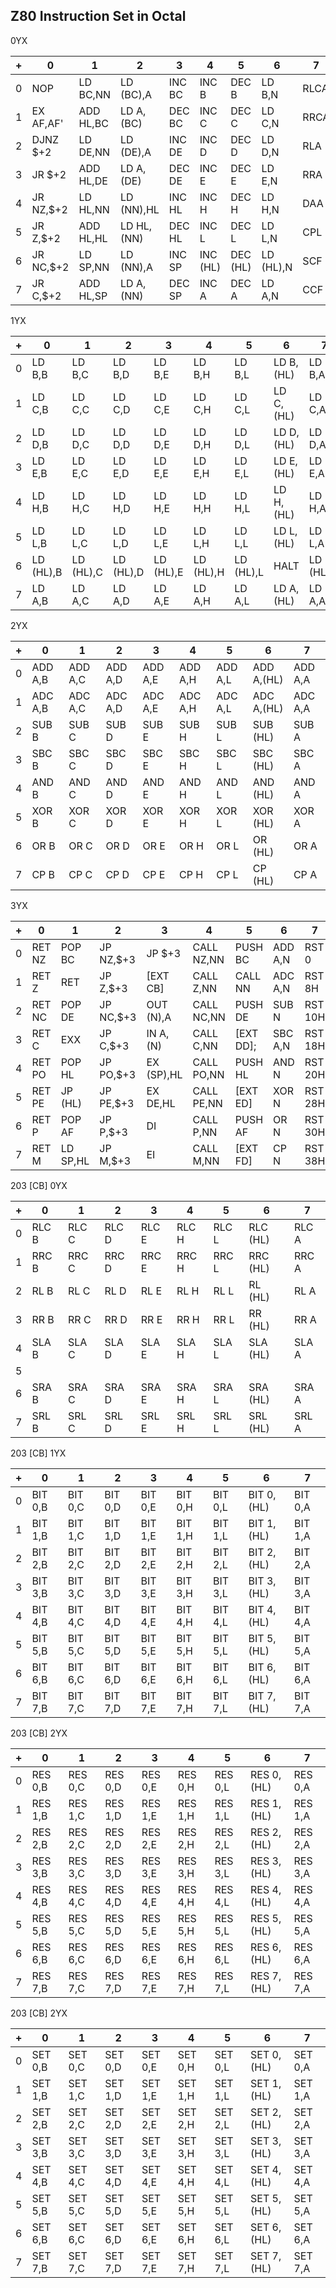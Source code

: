 Z80 Instruction Set in Octal
----------------------------

0YX

|+ |0           |1           |2           |3           |4          |5           |6           |7          |
|--|------------|------------|------------|------------|-----------|------------|------------|------------|
|0 | NOP        | LD BC,NN   | LD (BC),A  | INC BC     | INC B     | DEC B      | LD B,N     | RLCA       |
|1 | EX AF,AF'  | ADD HL,BC  | LD A,(BC)  | DEC BC     | INC C     | DEC C      | LD C,N     | RRCA       |
|2 | DJNZ $+2   | LD DE,NN   | LD (DE),A  | INC DE     | INC D     | DEC D      | LD D,N     | RLA        |
|3 | JR $+2     | ADD HL,DE  | LD A,(DE)  | DEC DE     | INC E     | DEC E      | LD E,N     | RRA        |
|4 | JR NZ,$+2  | LD HL,NN   | LD (NN),HL | INC HL     | INC H     | DEC H      | LD H,N     | DAA        |
|5 | JR Z,$+2   | ADD HL,HL  | LD HL,(NN) | DEC HL     | INC L     | DEC L      | LD L,N     | CPL        |
|6 | JR NC,$+2  | LD SP,NN   | LD (NN),A  | INC SP     | INC (HL)  | DEC (HL)   | LD (HL),N  | SCF        |
|7 | JR C,$+2   | ADD HL,SP  | LD A,(NN)  | DEC SP     | INC A     | DEC A      | LD A,N     | CCF        |

1YX

|+ |0           |1           |2           |3           |4          |5           |6           |7           |
|--|------------|------------|------------|------------|-----------|------------|------------|-------------
|0 | LD B,B     | LD B,C     | LD B,D     | LD B,E     | LD B,H    | LD B,L     | LD B,(HL)  | LD B,A     |
|1 | LD C,B     | LD C,C     | LD C,D     | LD C,E     | LD C,H    | LD C,L     | LD C,(HL)  | LD C,A     |
|2 | LD D,B     | LD D,C     | LD D,D     | LD D,E     | LD D,H    | LD D,L     | LD D,(HL)  | LD D,A     |
|3 | LD E,B     | LD E,C     | LD E,D     | LD E,E     | LD E,H    | LD E,L     | LD E,(HL)  | LD E,A     |
|4 | LD H,B     | LD H,C     | LD H,D     | LD H,E     | LD H,H    | LD H,L     | LD H,(HL)  | LD H,A     |
|5 | LD L,B     | LD L,C     | LD L,D     | LD L,E     | LD L,H    | LD L,L     | LD L,(HL)  | LD L,A     |
|6 | LD (HL),B  | LD (HL),C  | LD (HL),D  | LD (HL),E  | LD (HL),H | LD (HL),L  | HALT       | LD (HL),A  |
|7 | LD A,B     | LD A,C     | LD A,D     | LD A,E     | LD A,H    | LD A,L     | LD A,(HL)  | LD A,A     |

2YX

|+ |0           |1           |2           |3           |4          |5           |6           |7           |
|--|------------|------------|------------|------------|-----------|------------|------------|-------------
|0 | ADD A,B    | ADD A,C    | ADD A,D    | ADD A,E    | ADD A,H   | ADD A,L    | ADD A,(HL) | ADD A,A    |
|1 | ADC A,B    | ADC A,C    | ADC A,D    | ADC A,E    | ADC A,H   | ADC A,L    | ADC A,(HL) | ADC A,A    |
|2 | SUB B      | SUB C      | SUB D      | SUB E      | SUB H     | SUB L      | SUB (HL)   | SUB A      |
|3 | SBC B      | SBC C      | SBC D      | SBC E      | SBC H     | SBC L      | SBC (HL)   | SBC A      |
|4 | AND B      | AND C      | AND D      | AND E      | AND H     | AND L      | AND (HL)   | AND A      |
|5 | XOR B      | XOR C      | XOR D      | XOR E      | XOR H     | XOR L      | XOR (HL)   | XOR A      |
|6 | OR B       | OR C       | OR D       | OR E       | OR H      | OR L       | OR (HL)    | OR A       |
|7 | CP B       | CP C       | CP D       | CP E       | CP H      | CP L       | CP (HL)    | CP A       |

3YX

|+ |0           |1           |2           |3           |4          |5           |6           |7           |
|--|------------|------------|------------|------------|-----------|------------|------------|-------------
|0 | RET NZ     | POP BC     | JP NZ,$+3  | JP $+3     | CALL NZ,NN| PUSH BC    | ADD A,N    | RST 0      |
|1 | RET Z      | RET        | JP Z,$+3   | [EXT CB]   | CALL Z,NN | CALL NN    | ADC A,N    | RST 8H     |
|2 | RET NC     | POP DE     | JP NC,$+3  | OUT (N),A  | CALL NC,NN| PUSH DE    | SUB N      | RST 10H    |
|3 | RET C      | EXX        | JP C,$+3   | IN A,(N)   | CALL C,NN | [EXT DD];  | SBC A,N    | RST 18H    |
|4 | RET PO     | POP HL     | JP PO,$+3  | EX (SP),HL | CALL PO,NN| PUSH HL    | AND N      | RST 20H    |
|5 | RET PE     | JP (HL)    | JP PE,$+3  | EX DE,HL   | CALL PE,NN| [EXT ED]   | XOR N      | RST 28H    |
|6 | RET P      | POP AF     | JP P,$+3   | DI         | CALL P,NN | PUSH AF    | OR N       | RST 30H    |
|7 | RET M      | LD SP,HL   | JP M,$+3   | EI         | CALL M,NN | [EXT FD]   | CP N       | RST 38H    |

203 [CB] 0YX

|+ |0           |1           |2           |3           |4           |5           |6           |7           |
|--|---------------|------------|------------|------------|-----------|------------|------------|-------------
|0 | RLC B      | RLC C      | RLC D      | RLC E      | RLC H     | RLC L      | RLC (HL)   | RLC A      |
|1 | RRC B      | RRC C      | RRC D      | RRC E      | RRC H     | RRC L      | RRC (HL)   | RRC A      |
|2 | RL  B      | RL  C      | RL  D      | RL  E      | RL  H     | RL  L      | RL  (HL)   | RL  A      |
|3 | RR  B      | RR  C      | RR  D      | RR  E      | RR  H     | RR  L      | RR  (HL)   | RR  A      |
|4 | SLA B      | SLA C      | SLA D      | SLA E      | SLA H     | SLA L      | SLA (HL)   | SLA A      |
|5 |            |            |            |            |           |            |            |            |
|6 | SRA B      | SRA C      | SRA D      | SRA E      | SRA H     | SRA L      | SRA (HL)   | SRA A      |
|7 | SRL B      | SRL C      | SRL D      | SRL E      | SRL H     | SRL L      | SRL (HL)   | SRL A      |

203 [CB] 1YX

|+ |0           |1           |2           |3           |4           |5           |6           |7           |
|--|---------------|------------|------------|------------|-----------|------------|------------|-------------
|0 | BIT 0,B    | BIT 0,C    | BIT 0,D    | BIT 0,E    | BIT 0,H   | BIT 0,L    | BIT 0,(HL) | BIT 0,A    |
|1 | BIT 1,B    | BIT 1,C    | BIT 1,D    | BIT 1,E    | BIT 1,H   | BIT 1,L    | BIT 1,(HL) | BIT 1,A    |
|2 | BIT 2,B    | BIT 2,C    | BIT 2,D    | BIT 2,E    | BIT 2,H   | BIT 2,L    | BIT 2,(HL) | BIT 2,A    |
|3 | BIT 3,B    | BIT 3,C    | BIT 3,D    | BIT 3,E    | BIT 3,H   | BIT 3,L    | BIT 3,(HL) | BIT 3,A    |
|4 | BIT 4,B    | BIT 4,C    | BIT 4,D    | BIT 4,E    | BIT 4,H   | BIT 4,L    | BIT 4,(HL) | BIT 4,A    |
|5 | BIT 5,B    | BIT 5,C    | BIT 5,D    | BIT 5,E    | BIT 5,H   | BIT 5,L    | BIT 5,(HL) | BIT 5,A    |
|6 | BIT 6,B    | BIT 6,C    | BIT 6,D    | BIT 6,E    | BIT 6,H   | BIT 6,L    | BIT 6,(HL) | BIT 6,A    |
|7 | BIT 7,B    | BIT 7,C    | BIT 7,D    | BIT 7,E    | BIT 7,H   | BIT 7,L    | BIT 7,(HL) | BIT 7,A    |

203 [CB] 2YX

|+ |0           |1           |2           |3           |4           |5           |6           |7           |
|--|---------------|------------|------------|------------|-----------|------------|------------|-------------
|0 | RES 0,B    | RES 0,C    | RES 0,D    | RES 0,E    | RES 0,H   | RES 0,L    | RES 0,(HL) | RES 0,A    |
|1 | RES 1,B    | RES 1,C    | RES 1,D    | RES 1,E    | RES 1,H   | RES 1,L    | RES 1,(HL) | RES 1,A    |
|2 | RES 2,B    | RES 2,C    | RES 2,D    | RES 2,E    | RES 2,H   | RES 2,L    | RES 2,(HL) | RES 2,A    |
|3 | RES 3,B    | RES 3,C    | RES 3,D    | RES 3,E    | RES 3,H   | RES 3,L    | RES 3,(HL) | RES 3,A    |
|4 | RES 4,B    | RES 4,C    | RES 4,D    | RES 4,E    | RES 4,H   | RES 4,L    | RES 4,(HL) | RES 4,A    |
|5 | RES 5,B    | RES 5,C    | RES 5,D    | RES 5,E    | RES 5,H   | RES 5,L    | RES 5,(HL) | RES 5,A    |
|6 | RES 6,B    | RES 6,C    | RES 6,D    | RES 6,E    | RES 6,H   | RES 6,L    | RES 6,(HL) | RES 6,A    |
|7 | RES 7,B    | RES 7,C    | RES 7,D    | RES 7,E    | RES 7,H   | RES 7,L    | RES 7,(HL) | RES 7,A    |

203 [CB] 2YX

|+ |0           |1           |2           |3           |4           |5           |6           |7           |
|--|---------------|------------|------------|------------|-----------|------------|------------|-------------
|0 | SET 0,B    | SET 0,C    | SET 0,D    | SET 0,E    | SET 0,H   | SET 0,L    | SET 0,(HL) | SET 0,A    |
|1 | SET 1,B    | SET 1,C    | SET 1,D    | SET 1,E    | SET 1,H   | SET 1,L    | SET 1,(HL) | SET 1,A    |
|2 | SET 2,B    | SET 2,C    | SET 2,D    | SET 2,E    | SET 2,H   | SET 2,L    | SET 2,(HL) | SET 2,A    |
|3 | SET 3,B    | SET 3,C    | SET 3,D    | SET 3,E    | SET 3,H   | SET 3,L    | SET 3,(HL) | SET 3,A    |
|4 | SET 4,B    | SET 4,C    | SET 4,D    | SET 4,E    | SET 4,H   | SET 4,L    | SET 4,(HL) | SET 4,A    |
|5 | SET 5,B    | SET 5,C    | SET 5,D    | SET 5,E    | SET 5,H   | SET 5,L    | SET 5,(HL) | SET 5,A    |
|6 | SET 6,B    | SET 6,C    | SET 6,D    | SET 6,E    | SET 6,H   | SET 6,L    | SET 6,(HL) | SET 6,A    |
|7 | SET 7,B    | SET 7,C    | SET 7,D    | SET 7,E    | SET 7,H   | SET 7,L    | SET 7,(HL) | SET 7,A    |






